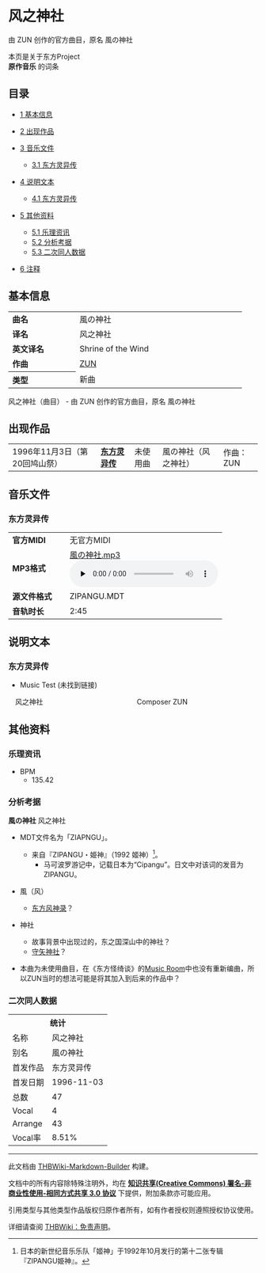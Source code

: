 # 风之神社

<!-- source html: G:\repos\THBWiki-Markdown-Builder\THBWikiMarkdown\Temp\main\d\d3\ns0%3A%E9%A3%8E%E4%B9%8B%E7%A5%9E%E7%A4%BE.html -->

由 ZUN 创作的官方曲目，原名 風の神社

本页是关于东方Project  
 **原作音乐** 的词条
## 目录

- [1 基本信息](#基本信息)
- [2 出现作品](#出现作品)
- [3 音乐文件](#音乐文件)

  - [3.1 东方灵异传](#东方灵异传)



- [4 说明文本](#说明文本)

  - [4.1 东方灵异传](#东方灵异传_2)



- [5 其他资料](#其他资料)

  - [5.1 乐理资讯](#乐理资讯)
  - [5.2 分析考据](#分析考据)
  - [5.3 二次同人数据](#二次同人数据)



- [6 注释](#注释)




## 基本信息

<table><tbody><tr><td style="width:120px"><b>曲名</b></td><td style="width:320px">風の神社</td></tr><tr><td><b>译名</b></td><td>风之神社</td></tr><tr><td><b>英文译名</b></td><td>Shrine of the Wind</td></tr><tr><td><b>作曲</b></td><td><a href="./ZUN.md" title="ZUN">ZUN</a></td></tr><tr><th style="text-align: left;"><b>类型</b></th><td>新曲</td></tr></tbody></table>

风之神社（曲目） - 由 ZUN 创作的官方曲目，原名 風の神社
## 出现作品

<table>
<tbody><tr><td>1996年11月3日（第20回鸠山祭）</td><td><b><a href="./东方灵异传.md" title="东方灵异传">东方灵异传</a></b></td><td>未使用曲</td><td style="padding-left:5px;">風の神社（风之神社）</td><td style="padding-left:10px;">作曲：ZUN</td></tr>
</tbody></table>


## 音乐文件
### 东方灵异传

<table><tbody><tr class="mw-empty-elt"></tr><tr><td width="100"><b>官方MIDI</b></td><td>无官方MIDI</td></tr><tr><td><b>MP3格式</b></td><td><a href="./文件-風の神社.mp3.md" title="文件:風の神社.mp3">風の神社.mp3</a><br><audio src="https://upload.thwiki.cc/9/95/%E9%A2%A8%E3%81%AE%E7%A5%9E%E7%A4%BE.mp3" loop="" controls="" preload="none"></audio></td></tr><tr><td><b>源文件格式</b></td><td>ZIPANGU.MDT</td></tr><tr><td><b>音轨时长</b></td><td>2:45</td></tr></tbody></table>


## 说明文本
### 东方灵异传
- Music Test (未找到链接)

　风之神社     　　　　　　　　　　　　　                Composer  ZUN
## 其他资料
### 乐理资讯
- BPM
  - 135.42


### 分析考据
  
 **風の神社**  风之神社
  

- MDT文件名为「ZIAPNGU」。
  - 来自『ZIPANGU・姫神』（1992 姬神）[^cite_note-1]。
    - 马可波罗游记中，记载日本为“Cipangu”。日文中对该词的发音为ZIPANGU。


- 風（风）
  - [东方风神录](./东方风神录.md)？

- 神社
  - 故事背景中出现过的，东之国深山中的神社？
  - [守矢神社](./守矢神社.md)？

- 本曲为未使用曲目，在《东方怪绮谈》的[Music Room](./东方怪绮谈-Music.md)中也没有重新编曲，所以ZUN当时的想法可能是将其加入到后来的作品中？

### 二次同人数据

<table><tbody><tr><th colspan="2">统计</th></tr>
<tr><td>名称</td><td>风之神社</td></tr>
<tr><td>别名</td><td>風の神社</td></tr>
<tr><td>首发作品</td><td>东方灵异传</td></tr>
<tr><td>首发日期</td><td>1996-11-03</td></tr>
<tr><td>总数</td><td>47</td></tr>
<tr><td>Vocal</td><td>4</td></tr>
<tr><td>Arrange</td><td>43</td></tr>
<tr><td>Vocal率</td><td>8.51%</td></tr>
</tbody></table>





[^cite_note-1]: 日本的新世纪音乐乐队「姬神」于1992年10月发行的第十二张专辑『ZIPANGU姫神』。





---

此文档由 [THBWiki-Markdown-Builder](https://github.com/Delsin-Yu/THBWiki-Markdown-Builder) 构建。

文档中的所有内容除特殊注明外，均在 [**知识共享(Creative Commons) 署名-非商业性使用-相同方式共享 3.0 协议**](https://creativecommons.org/licenses/by-sa/3.0/deed.zh-hans) 下提供，附加条款亦可能应用。

引用类型与其他类型作品版权归原作者所有，如有作者授权则遵照授权协议使用。

详细请查阅 [THBWiki：免责声明](https://thbwiki.cc/THBWiki:%E5%85%8D%E8%B4%A3%E5%A3%B0%E6%98%8E)。

